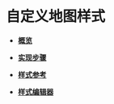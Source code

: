 # 自定义地图样式<a name="ZH-CN_TOPIC_0000001145780985"></a>

-   **[概览](javascript-api-map-style-customization.md)**  

-   **[实现步骤](javascript-api-procedure.md)**  

-   **[样式参考](javascript-api-style-reference.md)**  

-   **[样式编辑器](javascript-api-style-editor.md)**  


